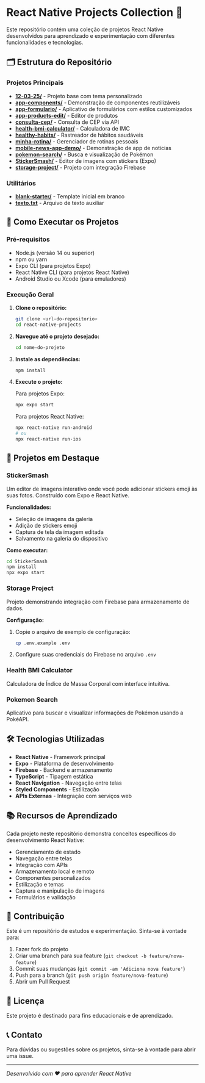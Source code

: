 # React Native Projects Collection 📱

Este repositório contém uma coleção de projetos React Native desenvolvidos para aprendizado e experimentação com diferentes funcionalidades e tecnologias.

## 🗂️ Estrutura do Repositório

### Projetos Principais

- **[12-03-25/](12-03-25/)** - Projeto base com tema personalizado
- **[app-components/](app-components/)** - Demonstração de componentes reutilizáveis
- **[app-formulario/](app-formulario/)** - Aplicativo de formulários com estilos customizados
- **[app-products-edit/](app-products-edit/)** - Editor de produtos
- **[consulta-cep/](consulta-cep/)** - Consulta de CEP via API
- **[health-bmi-calculator/](health-bmi-calculator/)** - Calculadora de IMC
- **[healthy-habits/](healthy-habits/)** - Rastreador de hábitos saudáveis
- **[minha-rotina/](minha-rotina/)** - Gerenciador de rotinas pessoais
- **[mobile-news-app-demo/](mobile-news-app-demo/)** - Demonstração de app de notícias
- **[pokemon-search/](pokemon-search/)** - Busca e visualização de Pokémon
- **[StickerSmash/](StickerSmash/)** - Editor de imagens com stickers (Expo)
- **[storage-project/](storage-project/)** - Projeto com integração Firebase

### Utilitários

- **[blank-starter/](blank-starter/)** - Template inicial em branco
- **[texto.txt](texto.txt)** - Arquivo de texto auxiliar

## 🚀 Como Executar os Projetos

### Pré-requisitos

- Node.js (versão 14 ou superior)
- npm ou yarn
- Expo CLI (para projetos Expo)
- React Native CLI (para projetos React Native)
- Android Studio ou Xcode (para emuladores)

### Execução Geral

1. **Clone o repositório:**
   ```bash
   git clone <url-do-repositorio>
   cd react-native-projects
   ```

2. **Navegue até o projeto desejado:**
   ```bash
   cd nome-do-projeto
   ```

3. **Instale as dependências:**
   ```bash
   npm install
   ```

4. **Execute o projeto:**
   
   Para projetos Expo:
   ```bash
   npx expo start
   ```
   
   Para projetos React Native:
   ```bash
   npx react-native run-android
   # ou
   npx react-native run-ios
   ```

## 📱 Projetos em Destaque

### StickerSmash
Um editor de imagens interativo onde você pode adicionar stickers emoji às suas fotos. Construído com Expo e React Native.

**Funcionalidades:**
- Seleção de imagens da galeria
- Adição de stickers emoji
- Captura de tela da imagem editada
- Salvamento na galeria do dispositivo

**Como executar:**
```bash
cd StickerSmash
npm install
npx expo start
```

### Storage Project
Projeto demonstrando integração com Firebase para armazenamento de dados.

**Configuração:**
1. Copie o arquivo de exemplo de configuração:
   ```bash
   cp .env.example .env
   ```
2. Configure suas credenciais do Firebase no arquivo `.env`

### Health BMI Calculator
Calculadora de Índice de Massa Corporal com interface intuitiva.

### Pokemon Search
Aplicativo para buscar e visualizar informações de Pokémon usando a PokéAPI.

## 🛠️ Tecnologias Utilizadas

- **React Native** - Framework principal
- **Expo** - Plataforma de desenvolvimento
- **Firebase** - Backend e armazenamento
- **TypeScript** - Tipagem estática
- **React Navigation** - Navegação entre telas
- **Styled Components** - Estilização
- **APIs Externas** - Integração com serviços web

## 📚 Recursos de Aprendizado

Cada projeto neste repositório demonstra conceitos específicos do desenvolvimento React Native:

- Gerenciamento de estado
- Navegação entre telas
- Integração com APIs
- Armazenamento local e remoto
- Componentes personalizados
- Estilização e temas
- Captura e manipulação de imagens
- Formulários e validação

## 🤝 Contribuição

Este é um repositório de estudos e experimentação. Sinta-se à vontade para:

1. Fazer fork do projeto
2. Criar uma branch para sua feature (`git checkout -b feature/nova-feature`)
3. Commit suas mudanças (`git commit -am 'Adiciona nova feature'`)
4. Push para a branch (`git push origin feature/nova-feature`)
5. Abrir um Pull Request

## 📄 Licença

Este projeto é destinado para fins educacionais e de aprendizado.

## 📞 Contato

Para dúvidas ou sugestões sobre os projetos, sinta-se à vontade para abrir uma issue.

---

*Desenvolvido com ❤️ para aprender React Native*